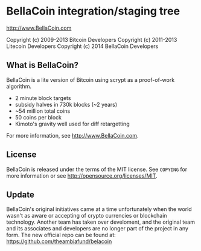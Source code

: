 BellaCoin integration/staging tree
================================

http://www.BellaCoin.com

Copyright (c) 2009-2013 Bitcoin Developers
Copyright (c) 2011-2013 Litecoin Developers
Copyright (c) 2014 BellaCoin Developers

What is BellaCoin?
----------------

BellaCoin is a lite version of Bitcoin using scrypt as a proof-of-work algorithm.

 - 2 minute block targets
 - subsidy halves in 730k blocks (~2 years)
 - ~54 million total coins
 - 50 coins per block
 - Kimoto's gravity well used for diff retargetting

For more information, see http://www.BellaCoin.com.

License
-------

BellaCoin is released under the terms of the MIT license. See `COPYING` for more
information or see http://opensource.org/licenses/MIT.


Update
-------

BellaCoin's original initiatives came at a time unfortunately when the world wasn't as aware or accepting of crypto currencies or blockchain technology.
Another team has taken over develoment, and the original team and its associates and developers are no longer part of the project in any form.
The new official repo can be found at: https://github.com/theambiafund/belacoin
